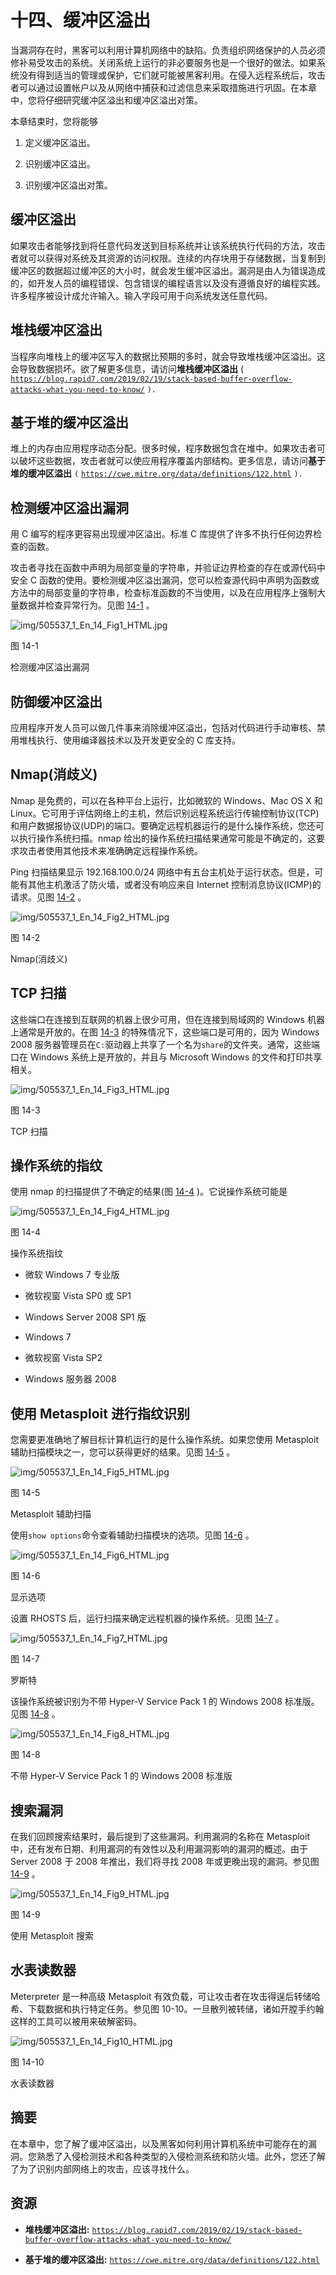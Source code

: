 # 十四、缓冲区溢出

当漏洞存在时，黑客可以利用计算机网络中的缺陷。负责组织网络保护的人员必须修补易受攻击的系统。关闭系统上运行的非必要服务也是一个很好的做法。如果系统没有得到适当的管理或保护，它们就可能被黑客利用。在侵入远程系统后，攻击者可以通过设置帐户以及从网络中捕获和过滤信息来采取措施进行巩固。在本章中，您将仔细研究缓冲区溢出和缓冲区溢出对策。

本章结束时，您将能够

1.  定义缓冲区溢出。

2.  识别缓冲区溢出。

3.  识别缓冲区溢出对策。

## 缓冲区溢出

如果攻击者能够找到将任意代码发送到目标系统并让该系统执行代码的方法，攻击者就可以获得对系统及其资源的访问权限。连续的内存块用于存储数据，当复制到缓冲区的数据超过缓冲区的大小时，就会发生缓冲区溢出。漏洞是由人为错误造成的，如开发人员的编程错误、包含错误的编程语言以及没有遵循良好的编程实践。许多程序被设计成允许输入。输入字段可用于向系统发送任意代码。

## 堆栈缓冲区溢出

当程序向堆栈上的缓冲区写入的数据比预期的多时，就会导致堆栈缓冲区溢出。这会导致数据损坏。欲了解更多信息，请访问**堆栈缓冲区溢出** ( [`https://blog.rapid7.com/2019/02/19/stack-based-buffer-overflow-attacks-what-you-need-to-know/`](https://blog.rapid7.com/2019/02/19/stack-based-buffer-overflow-attacks-what-you-need-to-know/) `).`

## 基于堆的缓冲区溢出

堆上的内存由应用程序动态分配。很多时候，程序数据包含在堆中。如果攻击者可以破坏这些数据，攻击者就可以使应用程序覆盖内部结构。更多信息，请访问**基于堆的缓冲区溢出** `(` [`https://cwe.mitre.org/data/definitions/122.html`](https://cwe.mitre.org/data/definitions/122.html) `).`

## 检测缓冲区溢出漏洞

用 C 编写的程序更容易出现缓冲区溢出。标准 C 库提供了许多不执行任何边界检查的函数。

攻击者寻找在函数中声明为局部变量的字符串，并验证边界检查的存在或源代码中安全 C 函数的使用。要检测缓冲区溢出漏洞，您可以检查源代码中声明为函数或方法中的局部变量的字符串，检查标准函数的不当使用，以及在应用程序上强制大量数据并检查异常行为。见图 [14-1](#Fig1) 。

![img/505537_1_En_14_Fig1_HTML.jpg](img/505537_1_En_14_Fig1_HTML.jpg)

图 14-1

检测缓冲区溢出漏洞

## 防御缓冲区溢出

应用程序开发人员可以做几件事来消除缓冲区溢出，包括对代码进行手动审核、禁用堆栈执行、使用编译器技术以及开发更安全的 C 库支持。

## Nmap(消歧义)

Nmap 是免费的，可以在各种平台上运行，比如微软的 Windows、Mac OS X 和 Linux。它可用于评估网络上的主机，然后识别远程系统运行传输控制协议(TCP)和用户数据报协议(UDP)的端口。要确定远程机器运行的是什么操作系统，您还可以执行操作系统扫描。nmap 给出的操作系统扫描结果通常可能是不确定的，这要求攻击者使用其他技术来准确确定远程操作系统。

Ping 扫描结果显示 192.168.100.0/24 网络中有五台主机处于运行状态。但是，可能有其他主机激活了防火墙，或者没有响应来自 Internet 控制消息协议(ICMP)的请求。见图 [14-2](#Fig2) 。

![img/505537_1_En_14_Fig2_HTML.jpg](img/505537_1_En_14_Fig2_HTML.jpg)

图 14-2

Nmap(消歧义)

## TCP 扫描

这些端口在连接到互联网的机器上很少可用，但在连接到局域网的 Windows 机器上通常是开放的。在图 [14-3](#Fig3) 的特殊情况下，这些端口是可用的，因为 Windows 2008 服务器管理员在`C:`驱动器上共享了一个名为`share`的文件夹。通常，这些端口在 Windows 系统上是开放的，并且与 Microsoft Windows 的文件和打印共享相关。

![img/505537_1_En_14_Fig3_HTML.jpg](img/505537_1_En_14_Fig3_HTML.jpg)

图 14-3

TCP 扫描

## 操作系统的指纹

使用 nmap 的扫描提供了不确定的结果(图 [14-4](#Fig4) )。它说操作系统可能是

![img/505537_1_En_14_Fig4_HTML.jpg](img/505537_1_En_14_Fig4_HTML.jpg)

图 14-4

操作系统指纹

*   微软 Windows 7 专业版

*   微软视窗 Vista SP0 或 SP1

*   Windows Server 2008 SP1 版

*   Windows 7

*   微软视窗 Vista SP2

*   Windows 服务器 2008

## 使用 Metasploit 进行指纹识别

您需要更准确地了解目标计算机运行的是什么操作系统。如果您使用 Metasploit 辅助扫描模块之一，您可以获得更好的结果。见图 [14-5](#Fig5) 。

![img/505537_1_En_14_Fig5_HTML.jpg](img/505537_1_En_14_Fig5_HTML.jpg)

图 14-5

Metasploit 辅助扫描

使用`show options`命令查看辅助扫描模块的选项。见图 [14-6](#Fig6) 。

![img/505537_1_En_14_Fig6_HTML.jpg](img/505537_1_En_14_Fig6_HTML.jpg)

图 14-6

显示选项

设置 RHOSTS 后，运行扫描来确定远程机器的操作系统。见图 [14-7](#Fig7) 。

![img/505537_1_En_14_Fig7_HTML.jpg](img/505537_1_En_14_Fig7_HTML.jpg)

图 14-7

罗斯特

该操作系统被识别为不带 Hyper-V Service Pack 1 的 Windows 2008 标准版。见图 [14-8](#Fig8) 。

![img/505537_1_En_14_Fig8_HTML.jpg](img/505537_1_En_14_Fig8_HTML.jpg)

图 14-8

不带 Hyper-V Service Pack 1 的 Windows 2008 标准版

## 搜索漏洞

在我们回顾搜索结果时，最后提到了这些漏洞。利用漏洞的名称在 Metasploit 中，还有发布日期、利用漏洞的有效性以及利用漏洞影响的漏洞的概述。由于 Server 2008 于 2008 年推出，我们将寻找 2008 年或更晚出现的漏洞。参见图 [14-9](#Fig9) 。

![img/505537_1_En_14_Fig9_HTML.jpg](img/505537_1_En_14_Fig9_HTML.jpg)

图 14-9

使用 Metasploit 搜索

## 水表读数器

Meterpreter 是一种高级 Metasploit 有效负载，可让攻击者在攻击得逞后转储哈希、下载数据和执行特定任务。参见图 10-10。一旦散列被转储，诸如开膛手约翰这样的工具可以被用来破解密码。

![img/505537_1_En_14_Fig10_HTML.jpg](img/505537_1_En_14_Fig10_HTML.jpg)

图 14-10

水表读数器

## 摘要

在本章中，您了解了缓冲区溢出，以及黑客如何利用计算机系统中可能存在的漏洞。您熟悉了入侵检测技术和各种类型的入侵检测系统和防火墙。此外，您还了解了为了识别内部网络上的攻击，应该寻找什么。

## 资源

*   **堆栈缓冲区溢出:** [`https://blog.rapid7.com/2019/02/19/stack-based-buffer-overflow-attacks-what-you-need-to-know/`](https://blog.rapid7.com/2019/02/19/stack-based-buffer-overflow-attacks-what-you-need-to-know/)

*   **基于堆的缓冲区溢出:** [`https://cwe.mitre.org/data/definitions/122.html`](https://cwe.mitre.org/data/definitions/122.html)